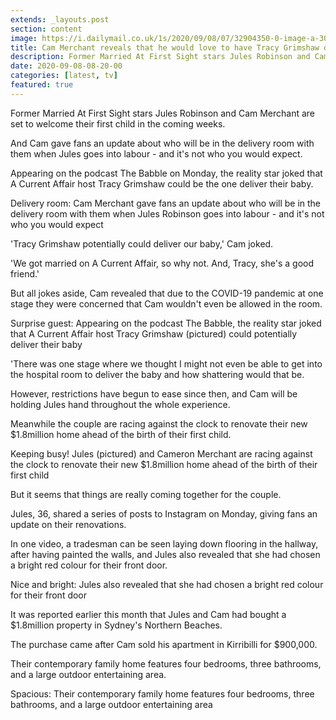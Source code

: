 ```yaml
---
extends: _layouts.post
section: content
image: https://i.dailymail.co.uk/1s/2020/09/08/07/32904350-0-image-a-30_1599546536291.jpg 
title: Cam Merchant reveals that he would love to have Tracy Grimshaw deliver his baby with Jules Robinson  
description: Former Married At First Sight stars Jules Robinson and Cam Merchant are set to welcome their first child in the coming weeks. 
date: 2020-09-08-08-20-00 
categories: [latest, tv] 
featured: true 
--- 
```

Former Married At First Sight stars Jules Robinson and Cam Merchant are set to welcome their first child in the coming weeks.

And Cam gave fans an update about who will be in the delivery room with them when Jules goes into labour - and it's not who you would expect. 

Appearing on the podcast The Babble on Monday, the reality star joked that A Current Affair host Tracy Grimshaw could be the one deliver their baby.  

Delivery room: Cam Merchant gave fans an update about who will be in the delivery room with them when Jules Robinson goes into labour - and it's not who you would expect

'Tracy Grimshaw potentially could deliver our baby,' Cam joked. 

'We got married on A Current Affair, so why not. And, Tracy, she's a good friend.'

But all jokes aside, Cam revealed that due to the COVID-19 pandemic at one stage they were concerned that Cam wouldn't even be allowed in the room.

Surprise guest: Appearing on the podcast The Babble, the reality star joked that A Current Affair host Tracy Grimshaw (pictured) could potentially deliver their baby

'There was one stage where we thought I might not even be able to get into the hospital room to deliver the baby and how shattering would that be. 

However, restrictions have begun to ease since then, and Cam will be holding Jules hand throughout the whole experience. 

Meanwhile the couple are racing against the clock to renovate their new $1.8million home ahead of the birth of their first child.

Keeping busy! Jules (pictured) and Cameron Merchant are racing against the clock to renovate their new $1.8million home ahead of the birth of their first child 

But it seems that things are really coming together for the couple.

Jules, 36, shared a series of posts to Instagram on Monday, giving fans an update on their renovations.

In one video, a tradesman can be seen laying down flooring in the hallway, after having painted the walls, and Jules also revealed that she had chosen a bright red colour for their front door.

Nice and bright: Jules also revealed that she had chosen a bright red colour for their front door

It was reported earlier this month that Jules and Cam had bought a $1.8million property in Sydney's Northern Beaches.

The purchase came after Cam sold his apartment in Kirribilli for $900,000.

Their contemporary family home features four bedrooms, three bathrooms, and a large outdoor entertaining area.

Spacious: Their contemporary family home features four bedrooms, three bathrooms, and a large outdoor entertaining area

